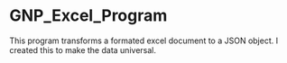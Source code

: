 # GNP_Excel_Program

This program transforms a formated excel document to a JSON object.  I created this to make the data universal.
